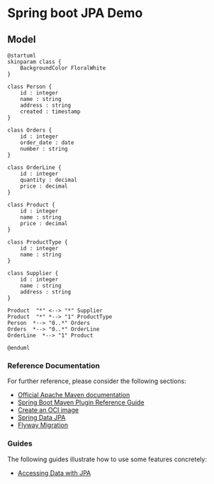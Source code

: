 # Spring boot JPA Demo

## Model

```plantuml
@startuml
skinparam class {
    BackgroundColor FloralWhite
}

class Person {
    id : integer
    name : string
    address : string
    created : timestamp
}

class Orders {
    id : integer
    order_date : date
    number : string
}

class OrderLine {
    id : integer
    quantity : decimal
    price : decimal
}

class Product {
    id : integer
    name : string
    price : decimal
}

class ProductType {
    id : integer
    name : string
}

class Supplier {
    id : integer
    name : string
    address : string
}

Product  "*" <--> "*" Supplier
Product  "*" *--> "1" ProductType
Person  *--> "0..*" Orders
Orders  *--> "0..*" OrderLine
OrderLine  *--> "1" Product

@enduml
```


### Reference Documentation
For further reference, please consider the following sections:

* [Official Apache Maven documentation](https://maven.apache.org/guides/index.html)
* [Spring Boot Maven Plugin Reference Guide](https://docs.spring.io/spring-boot/docs/3.0.2/maven-plugin/reference/html/)
* [Create an OCI image](https://docs.spring.io/spring-boot/docs/3.0.2/maven-plugin/reference/html/#build-image)
* [Spring Data JPA](https://docs.spring.io/spring-boot/docs/3.0.2/reference/htmlsingle/#data.sql.jpa-and-spring-data)
* [Flyway Migration](https://docs.spring.io/spring-boot/docs/3.0.2/reference/htmlsingle/#howto.data-initialization.migration-tool.flyway)

### Guides
The following guides illustrate how to use some features concretely:

* [Accessing Data with JPA](https://spring.io/guides/gs/accessing-data-jpa/)

